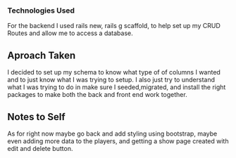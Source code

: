 ### Technologies Used 

For the backend I used rails new, rails g scaffold, to help set up my CRUD Routes and allow me to access a database. 

## Aproach Taken 

I decided to set up my schema to know what type of of columns I wanted and to just know what I was trying to setup. 
I also just try to understand what I was trying to do in make sure I seeded,migrated, and install the right packages to make both the back and front end work together. 

## Notes to Self 
As for right now maybe go back and add styling using bootstrap, maybe even adding more data to the players, and getting a show page created with edit and delete button. 
